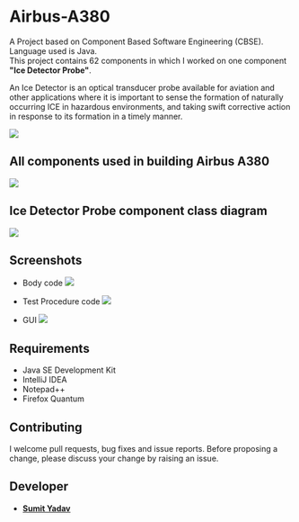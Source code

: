 # Airbus-A380
A Project based on Component Based Software Engineering (CBSE). Language used is Java.  
This project contains 62 components in which I worked on one component **"Ice Detector Probe"**.

An Ice Detector is an optical transducer probe available for aviation and other applications where it is important to sense the formation of naturally occurring ICE in hazardous environments, and taking swift corrective action in response to its formation in a timely manner.

<img src="https://github.com/sumiie24/Airbus-A380/blob/master/screenshots/airbus_a380.jpg" />

## All components used in building Airbus A380
<img src="https://github.com/sumiie24/Airbus-A380/blob/master/screenshots/all_components.PNG" />

## Ice Detector Probe component class diagram
<img src="https://github.com/sumiie24/Airbus-A380/blob/master/screenshots/diagram_snap.PNG" />


## Screenshots 
* Body code
        <img src="https://github.com/sumiie24/Airbus-A380/blob/master/screenshots/body.png" />

* Test Procedure code
        <img src="https://github.com/sumiie24/Airbus-A380/blob/master/screenshots/test.png" />

* GUI
        <img src="https://github.com/sumiie24/Airbus-A380/blob/master/screenshots/gui.png" />


## Requirements
* Java SE Development Kit
* IntelliJ IDEA
* Notepad++
* Firefox Quantum


## Contributing
I welcome pull requests, bug fixes and issue reports. Before proposing a change, please discuss your change by raising an issue.


## Developer 
* **[Sumit Yadav](https://www.linkedin.com/in/sumiie24/)**



